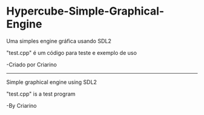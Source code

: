 # Hypercube-Simple-Graphical-Engine
Uma simples engine gráfica usando SDL2

"test.cpp" é um código para teste e exemplo de uso

-Criado por Criarino

---------------

Simple graphical engine using SDL2

"test.cpp" is a test program

-By Criarino

